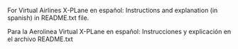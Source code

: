 For Virtual Airlines X-PLane en español:
Instructions and explanation (in spanish) in README.txt file.

Para la Aerolinea Virtual X-PLane en español:
Instrucciones y explicación en el archivo README.txt